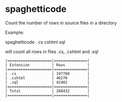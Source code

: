 # spaghetticode
Count the number of rows in source files in a directory

Example:

spaghetticode . cs cshtml sql

will count all rows in files .cs, .cshtml and .sql 

```
|====================|===============|
| Extension          | Rows          |
|====================|===============|
| .cs                | 197760        |
| .cshtml            | 48270         |
| .sql               | 42402         |
|====================|===============|
| Total              | 288432        |
|====================|===============|
```
